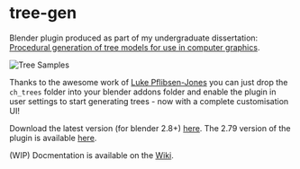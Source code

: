 # tree-gen
Blender plugin produced as part of my undergraduate dissertation: [Procedural generation of tree models for use in computer graphics](https://chewitt.me/Papers/CTH-Dissertation-2017.pdf).

![Tree Samples](http://chewitt.me/Folio/Trees.jpg)

Thanks to the awesome work of [Luke Pflibsen-Jones](https://github.com/luketimothyjones) you can just drop the `ch_trees` folder into your blender addons folder and enable the plugin in user settings to start generating trees - now with a complete customisation UI! 

Download the latest version (for blender 2.8+) [here](https://github.com/friggog/tree-gen/archive/master.zip). The 2.79 version of the plugin is available [here](https://github.com/friggog/tree-gen/archive/blender-279.zip).

(WIP) Docmentation is available on the [Wiki](https://github.com/friggog/tree-gen/wiki).
